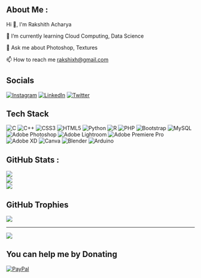 ## About Me :
Hi 👋, I'm Rakshith Acharya

🌱 I’m currently learning Cloud Computing, Data Science

💬 Ask me about Photoshop, Textures

📫 How to reach me rakshixh@gmail.com

## Socials
[![Instagram](https://img.shields.io/badge/Instagram-%23E4405F.svg?logo=Instagram&logoColor=white)](https://instagram.com/rakshixh) [![LinkedIn](https://img.shields.io/badge/LinkedIn-%230077B5.svg?logo=linkedin&logoColor=white)](https://linkedin.com/in/rakshixh) [![Twitter](https://img.shields.io/badge/Twitter-%231DA1F2.svg?logo=Twitter&logoColor=white)](https://twitter.com/rakshixh) 

## Tech Stack
![C](https://img.shields.io/badge/c-%2300599C.svg?style=for-the-badge&logo=c&logoColor=white) ![C++](https://img.shields.io/badge/c++-%2300599C.svg?style=for-the-badge&logo=c%2B%2B&logoColor=white) ![CSS3](https://img.shields.io/badge/css3-%231572B6.svg?style=for-the-badge&logo=css3&logoColor=white) ![HTML5](https://img.shields.io/badge/html5-%23E34F26.svg?style=for-the-badge&logo=html5&logoColor=white) ![Python](https://img.shields.io/badge/python-3670A0?style=for-the-badge&logo=python&logoColor=ffdd54) ![R](https://img.shields.io/badge/r-%23276DC3.svg?style=for-the-badge&logo=r&logoColor=white) ![PHP](https://img.shields.io/badge/php-%23777BB4.svg?style=for-the-badge&logo=php&logoColor=white) ![Bootstrap](https://img.shields.io/badge/bootstrap-%23563D7C.svg?style=for-the-badge&logo=bootstrap&logoColor=white) ![MySQL](https://img.shields.io/badge/mysql-%2300f.svg?style=for-the-badge&logo=mysql&logoColor=white) ![Adobe Photoshop](https://img.shields.io/badge/adobephotoshop-%2331A8FF.svg?style=for-the-badge&logo=adobephotoshop&logoColor=white) ![Adobe Lightroom](https://img.shields.io/badge/Adobe%20Lightroom-31A8FF.svg?style=for-the-badge&logo=Adobe%20Lightroom&logoColor=white) ![Adobe Premiere Pro](https://img.shields.io/badge/Adobe%20Premiere%20Pro-9999FF.svg?style=for-the-badge&logo=Adobe%20Premiere%20Pro&logoColor=white) ![Adobe XD](https://img.shields.io/badge/Adobe%20XD-470137?style=for-the-badge&logo=Adobe%20XD&logoColor=#FF61F6) ![Canva](https://img.shields.io/badge/Canva-%2300C4CC.svg?style=for-the-badge&logo=Canva&logoColor=white) ![Blender](https://img.shields.io/badge/blender-%23F5792A.svg?style=for-the-badge&logo=blender&logoColor=white) ![Arduino](https://img.shields.io/badge/-Arduino-00979D?style=for-the-badge&logo=Arduino&logoColor=white)

## GitHub Stats :
![](https://github-readme-stats.vercel.app/api?username=rakshixh&theme=nightowl&hide_border=false&include_all_commits=false&count_private=false)<br/>
![](https://github-readme-streak-stats.herokuapp.com/?user=rakshixh&theme=nightowl&hide_border=false)<br/>
![](https://github-readme-stats.vercel.app/api/top-langs/?username=rakshixh&theme=nightowl&hide_border=false&include_all_commits=false&count_private=false&layout=compact)

## GitHub Trophies
![](https://github-profile-trophy.vercel.app/?username=rakshixh&theme=juicyfresh&no-frame=false&no-bg=false&margin-w=4)

---
![](https://komarev.com/ghpvc/?username=rakshixh&label=Visitors+Count&color=brightgreen)

  ## You can help me by Donating
  [![PayPal](https://img.shields.io/badge/PayPal-00457C?style=for-the-badge&logo=paypal&logoColor=white)](https://paypal.me/PayPal.Me/rakshixh) 
  

